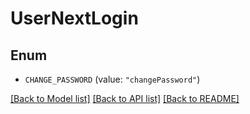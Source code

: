 # UserNextLogin

## Enum


* `CHANGE_PASSWORD` (value: `"changePassword"`)


[[Back to Model list]](../README.md#documentation-for-models) [[Back to API list]](../README.md#documentation-for-api-endpoints) [[Back to README]](../README.md)


